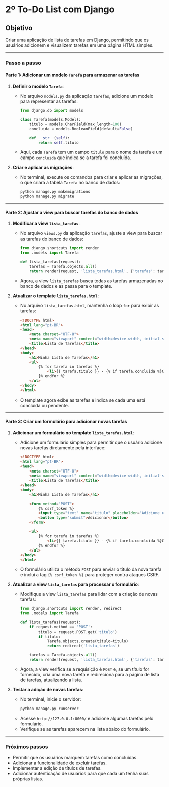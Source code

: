 # 2º To-Do List com Django

## Objetivo

Criar uma aplicação de lista de tarefas em Django, permitindo que os usuários adicionem e visualizem tarefas em uma página HTML simples.

---

### Passo a passo

#### Parte 1: Adicionar um modelo `Tarefa` para armazenar as tarefas

1. **Definir o modelo `Tarefa`**:
   - No arquivo `models.py` da aplicação `tarefas`, adicione um modelo para representar as tarefas:
     ```python
     from django.db import models

     class Tarefa(models.Model):
         titulo = models.CharField(max_length=100)
         concluida = models.BooleanField(default=False)

         def __str__(self):
             return self.titulo
     ```

   - Aqui, cada `Tarefa` tem um campo `titulo` para o nome da tarefa e um campo `concluida` que indica se a tarefa foi concluída.

2. **Criar e aplicar as migrações**:
   - No terminal, execute os comandos para criar e aplicar as migrações, o que criará a tabela `Tarefa` no banco de dados:
     ```bash
     python manage.py makemigrations
     python manage.py migrate
     ```

---

#### Parte 2: Ajustar a view para buscar tarefas do banco de dados

1. **Modificar a view `lista_tarefas`**:
   - No arquivo `views.py` da aplicação `tarefas`, ajuste a view para buscar as tarefas do banco de dados:
     ```python
     from django.shortcuts import render
     from .models import Tarefa

     def lista_tarefas(request):
         tarefas = Tarefa.objects.all()
         return render(request, 'lista_tarefas.html', {'tarefas': tarefas})
     ```

   - Agora, a view `lista_tarefas` busca todas as tarefas armazenadas no banco de dados e as passa para o template.

2. **Atualizar o template `lista_tarefas.html`**:
   - No arquivo `lista_tarefas.html`, mantenha o loop `for` para exibir as tarefas:
     ```html
     <!DOCTYPE html>
     <html lang="pt-BR">
     <head>
         <meta charset="UTF-8">
         <meta name="viewport" content="width=device-width, initial-scale=1.0">
         <title>Lista de Tarefas</title>
     </head>
     <body>
         <h1>Minha Lista de Tarefas</h1>
         <ul>
             {% for tarefa in tarefas %}
                 <li>{{ tarefa.titulo }} - {% if tarefa.concluida %}Concluída{% else %}Pendente{% endif %}</li>
             {% endfor %}
         </ul>
     </body>
     </html>
     ```

   - O template agora exibe as tarefas e indica se cada uma está concluída ou pendente.

---

#### Parte 3: Criar um formulário para adicionar novas tarefas

1. **Adicionar um formulário no template `lista_tarefas.html`**:
   - Adicione um formulário simples para permitir que o usuário adicione novas tarefas diretamente pela interface:
     ```html
     <!DOCTYPE html>
     <html lang="pt-BR">
     <head>
         <meta charset="UTF-8">
         <meta name="viewport" content="width=device-width, initial-scale=1.0">
         <title>Lista de Tarefas</title>
     </head>
     <body>
         <h1>Minha Lista de Tarefas</h1>
         
         <form method="POST">
             {% csrf_token %}
             <input type="text" name="titulo" placeholder="Adicione uma nova tarefa" required>
             <button type="submit">Adicionar</button>
         </form>

         <ul>
             {% for tarefa in tarefas %}
                 <li>{{ tarefa.titulo }} - {% if tarefa.concluida %}Concluída{% else %}Pendente{% endif %}</li>
             {% endfor %}
         </ul>
     </body>
     </html>
     ```

   - O formulário utiliza o método `POST` para enviar o título da nova tarefa e inclui a tag `{% csrf_token %}` para proteger contra ataques CSRF.

2. **Atualizar a view `lista_tarefas` para processar o formulário**:
   - Modifique a view `lista_tarefas` para lidar com a criação de novas tarefas:
     ```python
     from django.shortcuts import render, redirect
     from .models import Tarefa

     def lista_tarefas(request):
         if request.method == 'POST':
             titulo = request.POST.get('titulo')
             if titulo:
                 Tarefa.objects.create(titulo=titulo)
                 return redirect('lista_tarefas')

         tarefas = Tarefa.objects.all()
         return render(request, 'lista_tarefas.html', {'tarefas': tarefas})
     ```

   - Agora, a view verifica se a requisição é `POST` e, se um título for fornecido, cria uma nova tarefa e redireciona para a página de lista de tarefas, atualizando a lista.

3. **Testar a adição de novas tarefas**:
   - No terminal, inicie o servidor:
     ```bash
     python manage.py runserver
     ```
   - Acesse `http://127.0.0.1:8000/` e adicione algumas tarefas pelo formulário.
   - Verifique se as tarefas aparecem na lista abaixo do formulário.

---

### Próximos passos

- Permitir que os usuários marquem tarefas como concluídas.
- Adicionar a funcionalidade de excluir tarefas.
- Implementar a edição de títulos de tarefas.
- Adicionar autenticação de usuários para que cada um tenha suas próprias listas.
